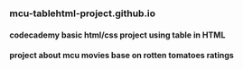 ### mcu-tablehtml-project.github.io
#### codecademy basic html/css project using table in HTML
#### project about mcu movies base on rotten tomatoes ratings 
